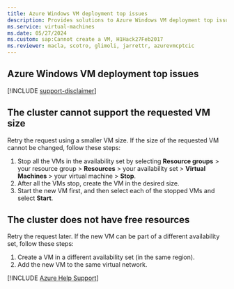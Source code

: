 ```yaml
---
title: Azure Windows VM deployment top issues
description: Provides solutions to Azure Windows VM deployment top issues.
ms.service: virtual-machines
ms.date: 05/27/2024
ms.custom: sap:Cannot create a VM, H1Hack27Feb2017
ms.reviewer: macla, scotro, glimoli, jarrettr, azurevmcptcic
---
```

## Azure Windows VM deployment top issues

[!INCLUDE [support-disclaimer](../../../includes/azure/virtual-machines-windows-troubleshoot-deploy-vm-top.md)]

## The cluster cannot support the requested VM size

Retry the request using a smaller VM size. If the size of the requested VM cannot be changed, follow these steps:

1. Stop all the VMs in the availability set by selecting **Resource groups** > your resource group > **Resources** > your availability set > **Virtual Machines** > your virtual machine > **Stop**.
2. After all the VMs stop, create the VM in the desired size.
3. Start the new VM first, and then select each of the stopped VMs and select **Start**.

## The cluster does not have free resources

Retry the request later. If the new VM can be part of a different availability set, follow these steps:

1. Create a VM in a different availability set (in the same region).
2. Add the new VM to the same virtual network.

[!INCLUDE [Azure Help Support](../../../includes/azure-help-support.md)]